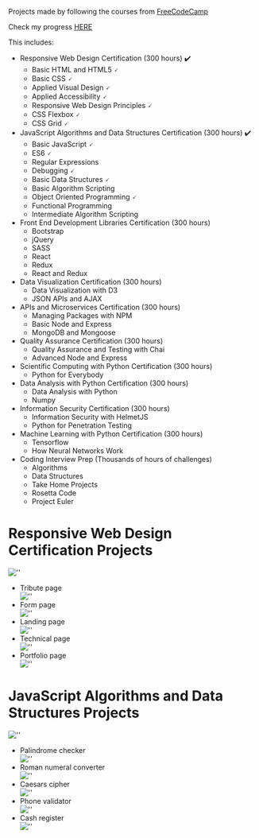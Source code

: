Projects made by following the courses from [FreeCodeCamp](https://www.freecodecamp.org)

Check my progress [HERE](https://www.freecodecamp.org/madalinaeleonorag)

This includes:
* Responsive Web Design Certification (300 hours) ✔️
  * Basic HTML and HTML5 🗸
  * Basic CSS 🗸
  * Applied Visual Design 🗸
  * Applied Accessibility 🗸
  * Responsive Web Design Principles 🗸
  * CSS Flexbox 🗸
  * CSS Grid 🗸
* JavaScript Algorithms and Data Structures Certification (300 hours) ✔️
  * Basic JavaScript 🗸
  * ES6 🗸
  * Regular Expressions
  * Debugging 🗸
  * Basic Data Structures 🗸
  * Basic Algorithm Scripting
  * Object Oriented Programming 🗸
  * Functional Programming
  * Intermediate Algorithm Scripting
* Front End Development Libraries Certification (300 hours)
  * Bootstrap
  * jQuery
  * SASS
  * React
  * Redux
  * React and Redux
* Data Visualization Certification (300 hours)
  * Data Visualization with D3
  * JSON APIs and AJAX
* APIs and Microservices Certification (300 hours)
  * Managing Packages with NPM
  * Basic Node and Express
  * MongoDB and Mongoose
* Quality Assurance Certification (300 hours)
  * Quality Assurance and Testing with Chai
  * Advanced Node and Express
* Scientific Computing with Python Certification (300 hours)
  * Python for Everybody
* Data Analysis with Python Certification (300 hours)
  * Data Analysis with Python
  * Numpy
* Information Security Certification (300 hours)
  * Information Security with HelmetJS
  * Python for Penetration Testing
* Machine Learning with Python Certification (300 hours)
  * Tensorflow
  * How Neural Networks Work
* Coding Interview Prep (Thousands of hours of challenges)
  * Algorithms
  * Data Structures
  * Take Home Projects
  * Rosetta Code
  * Project Euler

# Responsive Web Design Certification Projects
 
![''](./certifications/Responsive-Web-Design-Certification.png)

* Tribute page<br>
    ![''](./Responsive-Web-Design-Certification/tribute-project/screenshoot.png)
* Form page<br>
    ![''](./Responsive-Web-Design-Certification/form-project/screenshoot.png)
* Landing page<br>
    ![''](./Responsive-Web-Design-Certification/landing-project/screenshoot.png)
* Technical page<br>
    ![''](./Responsive-Web-Design-Certification/technical-project/screenshoot.png)
* Portfolio page<br>
    ![''](./Responsive-Web-Design-Certification/portfolio-project/screenshoot.png)

# JavaScript Algorithms and Data Structures Projects

![''](./certifications/JavaScript-Algorithms-and-Data-Structures-Certification.png)

* Palindrome checker<br>
    ![''](./JavaScript-Algorithms-and-Data-Structures/palindrome-checker/screenshoot.png)
* Roman numeral converter<br>
    ![''](./JavaScript-Algorithms-and-Data-Structures/roman-numeral-converter/screenshoot.png)
* Caesars cipher<br>
    ![''](./JavaScript-Algorithms-and-Data-Structures/caesars-cipher/screenshoot.png)
* Phone validator<br>
    ![''](./JavaScript-Algorithms-and-Data-Structures/phone-validator/screenshoot.png)
* Cash register<br>
    ![''](./JavaScript-Algorithms-and-Data-Structures/cash-register/screenshoot.png)
